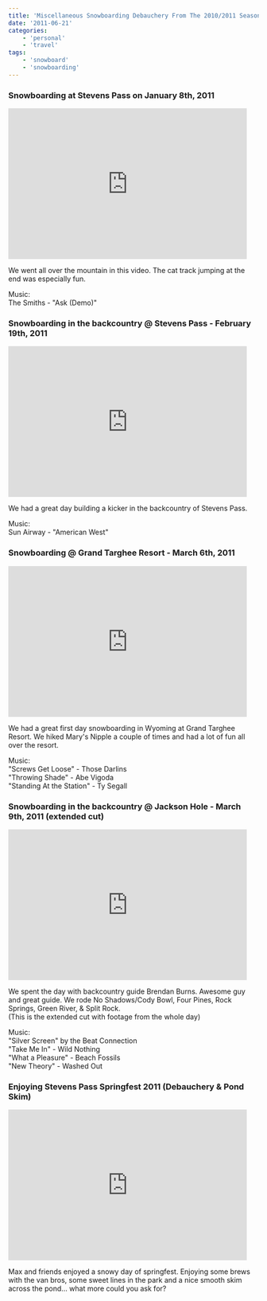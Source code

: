 ```yaml
---
title: 'Miscellaneous Snowboarding Debauchery From The 2010/2011 Season'
date: '2011-06-21'
categories:
    - 'personal'
    - 'travel'
tags:
    - 'snowboard'
    - 'snowboarding'
---
```


### Snowboarding at Stevens Pass on January 8th, 2011

<iframe width="480" height="303" src="https://www.youtube.com/embed/zKHu1Lxjiys" frameborder="0" allowfullscreen></iframe>

We went all over the mountain in this video. The cat track jumping at the end was especially fun.

Music:  
The Smiths - "Ask (Demo)"

### Snowboarding in the backcountry @ Stevens Pass - February 19th, 2011

<iframe width="480" height="303" src="https://www.youtube.com/embed/zjU0HwyeU_o" frameborder="0" allowfullscreen></iframe>

We had a great day building a kicker in the backcountry of Stevens Pass.

Music:  
Sun Airway - "American West"

### Snowboarding @ Grand Targhee Resort - March 6th, 2011

<iframe width="480" height="303" src="https://www.youtube.com/embed/FLO9kE7GaHg" frameborder="0" allowfullscreen></iframe>

We had a great first day snowboarding in Wyoming at Grand Targhee Resort. We hiked Mary's Nipple a couple of times and had a lot of fun all over the resort.

Music:  
"Screws Get Loose" - Those Darlins  
"Throwing Shade" - Abe Vigoda  
"Standing At the Station" - Ty Segall

### Snowboarding in the backcountry @ Jackson Hole - March 9th, 2011 (extended cut)

<iframe width="480" height="303" src="https://www.youtube.com/embed/e1uF6GPC5bs" frameborder="0" allowfullscreen></iframe>

We spent the day with backcountry guide Brendan Burns. Awesome guy and great guide. We rode No Shadows/Cody Bowl, Four Pines, Rock Springs, Green River, & Split Rock.  
(This is the extended cut with footage from the whole day)

Music:  
"Silver Screen" by the Beat Connection  
"Take Me In" - Wild Nothing  
"What a Pleasure" - Beach Fossils  
"New Theory" - Washed Out

### Enjoying Stevens Pass Springfest 2011 (Debauchery & Pond Skim)

<iframe width="480" height="303" src="https://www.youtube.com/embed/nppSnCRk5Cc" frameborder="0" allowfullscreen></iframe>

Max and friends enjoyed a snowy day of springfest. Enjoying some brews with the van bros, some sweet lines in the park and a nice smooth skim across the pond... what more could you ask for?
